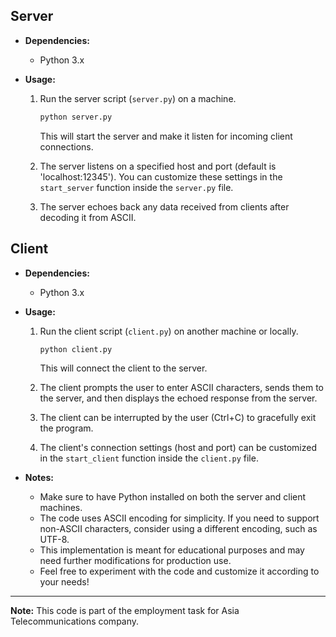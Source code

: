 ## Server

- **Dependencies:** 
  - Python 3.x

- **Usage:**
  1. Run the server script (`server.py`) on a machine.
     ```bash
     python server.py
     ```
     This will start the server and make it listen for incoming client connections.

  2. The server listens on a specified host and port (default is 'localhost:12345'). You can customize these settings in the `start_server` function inside the `server.py` file.

  3. The server echoes back any data received from clients after decoding it from ASCII.

## Client

- **Dependencies:**
  - Python 3.x

- **Usage:**
  1. Run the client script (`client.py`) on another machine or locally.
     ```bash
     python client.py
     ```
     This will connect the client to the server.

  2. The client prompts the user to enter ASCII characters, sends them to the server, and then displays the echoed response from the server.

  3. The client can be interrupted by the user (Ctrl+C) to gracefully exit the program.

  4. The client's connection settings (host and port) can be customized in the `start_client` function inside the `client.py` file.

- **Notes:**
  - Make sure to have Python installed on both the server and client machines.
  - The code uses ASCII encoding for simplicity. If you need to support non-ASCII characters, consider using a different encoding, such as UTF-8.
  - This implementation is meant for educational purposes and may need further modifications for production use.
  - Feel free to experiment with the code and customize it according to your needs!

---

**Note:**
This code is part of the employment task for Asia Telecommunications company.
